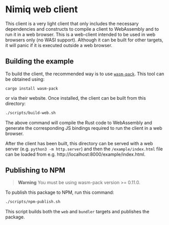 # Nimiq web client

This client is a very light client that only includes the necessary dependencies and constructs
to compile a client to WebAssembly and to run it in a web browser. This is a web-client intended
to be used in web browsers only (no WASI support). Although it can be built for other targets,
it will panic if it is executed outside a web browser.

## Building the example

To build the client, the recommended way is to use [`wasm-pack`](https://rustwasm.github.io/wasm-pack/).
This tool can be obtained using:

```
cargo install wasm-pack
```

or via their website. Once installed, the client can be built from this directory:

```sh
./scripts/build-web.sh
```

The above command will compile the Rust code to WebAssembly and generate the corresponding JS
bindings required to run the client in a web browser.

After the client has been built, this directory can be served with a web server (e.g. `python3 -m http.server`)
and then the `/example/index.html` file can be loaded from e.g. http://localhost:8000/example/index.html.

## Publishing to NPM

> **Warning**
> You must be using wasm-pack version >= 0.11.0.

To publish this package to NPM, run this command:

```sh
./scripts/npm-publish.sh
```

This script builds both the `web` and `bundler` targets and publishes the package.
